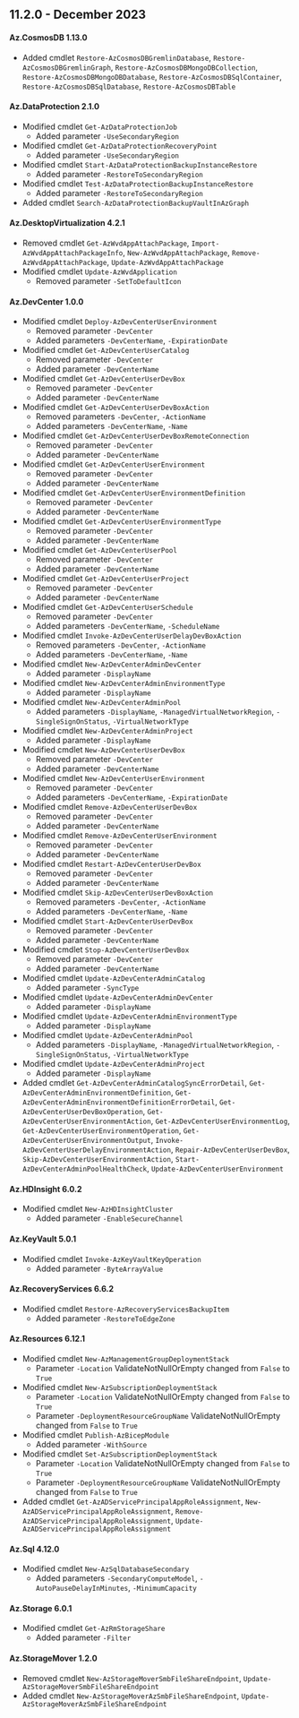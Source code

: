 ## 11.2.0 - December 2023
#### Az.CosmosDB 1.13.0 
* Added cmdlet `Restore-AzCosmosDBGremlinDatabase`, `Restore-AzCosmosDBGremlinGraph`, `Restore-AzCosmosDBMongoDBCollection`, `Restore-AzCosmosDBMongoDBDatabase`, `Restore-AzCosmosDBSqlContainer`, `Restore-AzCosmosDBSqlDatabase`, `Restore-AzCosmosDBTable`
#### Az.DataProtection 2.1.0 
* Modified cmdlet `Get-AzDataProtectionJob`
   - Added parameter `-UseSecondaryRegion`
* Modified cmdlet `Get-AzDataProtectionRecoveryPoint`
   - Added parameter `-UseSecondaryRegion`
* Modified cmdlet `Start-AzDataProtectionBackupInstanceRestore`
   - Added parameter `-RestoreToSecondaryRegion`
* Modified cmdlet `Test-AzDataProtectionBackupInstanceRestore`
   - Added parameter `-RestoreToSecondaryRegion`
* Added cmdlet `Search-AzDataProtectionBackupVaultInAzGraph`
#### Az.DesktopVirtualization 4.2.1 
* Removed cmdlet `Get-AzWvdAppAttachPackage`, `Import-AzWvdAppAttachPackageInfo`, `New-AzWvdAppAttachPackage`, `Remove-AzWvdAppAttachPackage`, `Update-AzWvdAppAttachPackage`
* Modified cmdlet `Update-AzWvdApplication`
   - Removed parameter `-SetToDefaultIcon`
#### Az.DevCenter 1.0.0 
* Modified cmdlet `Deploy-AzDevCenterUserEnvironment`
   - Removed parameter `-DevCenter`
   - Added parameters `-DevCenterName`, `-ExpirationDate`
* Modified cmdlet `Get-AzDevCenterUserCatalog`
   - Removed parameter `-DevCenter`
   - Added parameter `-DevCenterName`
* Modified cmdlet `Get-AzDevCenterUserDevBox`
   - Removed parameter `-DevCenter`
   - Added parameter `-DevCenterName`
* Modified cmdlet `Get-AzDevCenterUserDevBoxAction`
   - Removed parameters `-DevCenter`, `-ActionName`
   - Added parameters `-DevCenterName`, `-Name`
* Modified cmdlet `Get-AzDevCenterUserDevBoxRemoteConnection`
   - Removed parameter `-DevCenter`
   - Added parameter `-DevCenterName`
* Modified cmdlet `Get-AzDevCenterUserEnvironment`
   - Removed parameter `-DevCenter`
   - Added parameter `-DevCenterName`
* Modified cmdlet `Get-AzDevCenterUserEnvironmentDefinition`
   - Removed parameter `-DevCenter`
   - Added parameter `-DevCenterName`
* Modified cmdlet `Get-AzDevCenterUserEnvironmentType`
   - Removed parameter `-DevCenter`
   - Added parameter `-DevCenterName`
* Modified cmdlet `Get-AzDevCenterUserPool`
   - Removed parameter `-DevCenter`
   - Added parameter `-DevCenterName`
* Modified cmdlet `Get-AzDevCenterUserProject`
   - Removed parameter `-DevCenter`
   - Added parameter `-DevCenterName`
* Modified cmdlet `Get-AzDevCenterUserSchedule`
   - Removed parameter `-DevCenter`
   - Added parameters `-DevCenterName`, `-ScheduleName`
* Modified cmdlet `Invoke-AzDevCenterUserDelayDevBoxAction`
   - Removed parameters `-DevCenter`, `-ActionName`
   - Added parameters `-DevCenterName`, `-Name`
* Modified cmdlet `New-AzDevCenterAdminDevCenter`
   - Added parameter `-DisplayName`
* Modified cmdlet `New-AzDevCenterAdminEnvironmentType`
   - Added parameter `-DisplayName`
* Modified cmdlet `New-AzDevCenterAdminPool`
   - Added parameters `-DisplayName`, `-ManagedVirtualNetworkRegion`, `-SingleSignOnStatus`, `-VirtualNetworkType`
* Modified cmdlet `New-AzDevCenterAdminProject`
   - Added parameter `-DisplayName`
* Modified cmdlet `New-AzDevCenterUserDevBox`
   - Removed parameter `-DevCenter`
   - Added parameter `-DevCenterName`
* Modified cmdlet `New-AzDevCenterUserEnvironment`
   - Removed parameter `-DevCenter`
   - Added parameters `-DevCenterName`, `-ExpirationDate`
* Modified cmdlet `Remove-AzDevCenterUserDevBox`
   - Removed parameter `-DevCenter`
   - Added parameter `-DevCenterName`
* Modified cmdlet `Remove-AzDevCenterUserEnvironment`
   - Removed parameter `-DevCenter`
   - Added parameter `-DevCenterName`
* Modified cmdlet `Restart-AzDevCenterUserDevBox`
   - Removed parameter `-DevCenter`
   - Added parameter `-DevCenterName`
* Modified cmdlet `Skip-AzDevCenterUserDevBoxAction`
   - Removed parameters `-DevCenter`, `-ActionName`
   - Added parameters `-DevCenterName`, `-Name`
* Modified cmdlet `Start-AzDevCenterUserDevBox`
   - Removed parameter `-DevCenter`
   - Added parameter `-DevCenterName`
* Modified cmdlet `Stop-AzDevCenterUserDevBox`
   - Removed parameter `-DevCenter`
   - Added parameter `-DevCenterName`
* Modified cmdlet `Update-AzDevCenterAdminCatalog`
   - Added parameter `-SyncType`
* Modified cmdlet `Update-AzDevCenterAdminDevCenter`
   - Added parameter `-DisplayName`
* Modified cmdlet `Update-AzDevCenterAdminEnvironmentType`
   - Added parameter `-DisplayName`
* Modified cmdlet `Update-AzDevCenterAdminPool`
   - Added parameters `-DisplayName`, `-ManagedVirtualNetworkRegion`, `-SingleSignOnStatus`, `-VirtualNetworkType`
* Modified cmdlet `Update-AzDevCenterAdminProject`
   - Added parameter `-DisplayName`
* Added cmdlet `Get-AzDevCenterAdminCatalogSyncErrorDetail`, `Get-AzDevCenterAdminEnvironmentDefinition`, `Get-AzDevCenterAdminEnvironmentDefinitionErrorDetail`, `Get-AzDevCenterUserDevBoxOperation`, `Get-AzDevCenterUserEnvironmentAction`, `Get-AzDevCenterUserEnvironmentLog`, `Get-AzDevCenterUserEnvironmentOperation`, `Get-AzDevCenterUserEnvironmentOutput`, `Invoke-AzDevCenterUserDelayEnvironmentAction`, `Repair-AzDevCenterUserDevBox`, `Skip-AzDevCenterUserEnvironmentAction`, `Start-AzDevCenterAdminPoolHealthCheck`, `Update-AzDevCenterUserEnvironment`
#### Az.HDInsight 6.0.2 
* Modified cmdlet `New-AzHDInsightCluster`
   - Added parameter `-EnableSecureChannel`
#### Az.KeyVault 5.0.1 
* Modified cmdlet `Invoke-AzKeyVaultKeyOperation`
   - Added parameter `-ByteArrayValue`
#### Az.RecoveryServices 6.6.2 
* Modified cmdlet `Restore-AzRecoveryServicesBackupItem`
   - Added parameter `-RestoreToEdgeZone`
#### Az.Resources 6.12.1 
* Modified cmdlet `New-AzManagementGroupDeploymentStack`
   - Parameter `-Location` ValidateNotNullOrEmpty changed from `False` to `True`
* Modified cmdlet `New-AzSubscriptionDeploymentStack`
   - Parameter `-Location` ValidateNotNullOrEmpty changed from `False` to `True`
   - Parameter `-DeploymentResourceGroupName` ValidateNotNullOrEmpty changed from `False` to `True`
* Modified cmdlet `Publish-AzBicepModule`
   - Added parameter `-WithSource`
* Modified cmdlet `Set-AzSubscriptionDeploymentStack`
   - Parameter `-Location` ValidateNotNullOrEmpty changed from `False` to `True`
   - Parameter `-DeploymentResourceGroupName` ValidateNotNullOrEmpty changed from `False` to `True`
* Added cmdlet `Get-AzADServicePrincipalAppRoleAssignment`, `New-AzADServicePrincipalAppRoleAssignment`, `Remove-AzADServicePrincipalAppRoleAssignment`, `Update-AzADServicePrincipalAppRoleAssignment`
#### Az.Sql 4.12.0 
* Modified cmdlet `New-AzSqlDatabaseSecondary`
   - Added parameters `-SecondaryComputeModel`, `-AutoPauseDelayInMinutes`, `-MinimumCapacity`
#### Az.Storage 6.0.1 
* Modified cmdlet `Get-AzRmStorageShare`
   - Added parameter `-Filter`
#### Az.StorageMover 1.2.0 
* Removed cmdlet `New-AzStorageMoverSmbFileShareEndpoint`, `Update-AzStorageMoverSmbFileShareEndpoint`
* Added cmdlet `New-AzStorageMoverAzSmbFileShareEndpoint`, `Update-AzStorageMoverAzSmbFileShareEndpoint`


